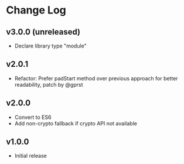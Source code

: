 # Change Log

## v3.0.0 (unreleased)

- Declare library type "module"

## v2.0.1

- Refactor: Prefer padStart method over previous approach for better readability, patch by @gprst

## v2.0.0

- Convert to ES6
- Add non-crypto fallback if crypto API not available

## v1.0.0

- Initial release
